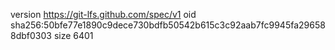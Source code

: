 version https://git-lfs.github.com/spec/v1
oid sha256:50bfe77e1890c9dece730bdfb50542b615c3c92aab7fc9945fa296588dbf0303
size 6401
